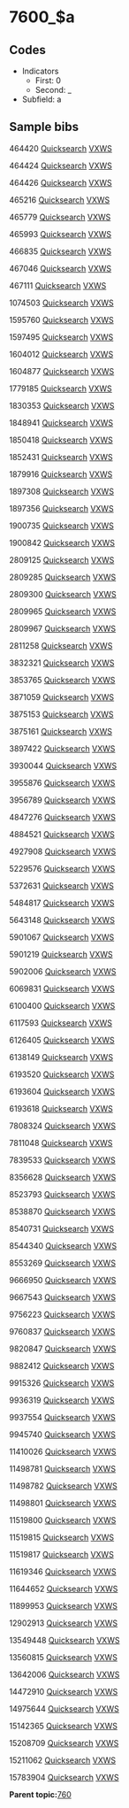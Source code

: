 # 7600\_$a

## Codes

-   Indicators
    -   First: 0
    -   Second: \_
-   Subfield: a

## Sample bibs

464420 [Quicksearch](https://search.library.yale.edu/catalog/464420) [VXWS](http://prodorbis.library.yale.edu:7014/vxws/GetHoldingsService?bibId=464420)

464424 [Quicksearch](https://search.library.yale.edu/catalog/464424) [VXWS](http://prodorbis.library.yale.edu:7014/vxws/GetHoldingsService?bibId=464424)

464426 [Quicksearch](https://search.library.yale.edu/catalog/464426) [VXWS](http://prodorbis.library.yale.edu:7014/vxws/GetHoldingsService?bibId=464426)

465216 [Quicksearch](https://search.library.yale.edu/catalog/465216) [VXWS](http://prodorbis.library.yale.edu:7014/vxws/GetHoldingsService?bibId=465216)

465779 [Quicksearch](https://search.library.yale.edu/catalog/465779) [VXWS](http://prodorbis.library.yale.edu:7014/vxws/GetHoldingsService?bibId=465779)

465993 [Quicksearch](https://search.library.yale.edu/catalog/465993) [VXWS](http://prodorbis.library.yale.edu:7014/vxws/GetHoldingsService?bibId=465993)

466835 [Quicksearch](https://search.library.yale.edu/catalog/466835) [VXWS](http://prodorbis.library.yale.edu:7014/vxws/GetHoldingsService?bibId=466835)

467046 [Quicksearch](https://search.library.yale.edu/catalog/467046) [VXWS](http://prodorbis.library.yale.edu:7014/vxws/GetHoldingsService?bibId=467046)

467111 [Quicksearch](https://search.library.yale.edu/catalog/467111) [VXWS](http://prodorbis.library.yale.edu:7014/vxws/GetHoldingsService?bibId=467111)

1074503 [Quicksearch](https://search.library.yale.edu/catalog/1074503) [VXWS](http://prodorbis.library.yale.edu:7014/vxws/GetHoldingsService?bibId=1074503)

1595760 [Quicksearch](https://search.library.yale.edu/catalog/1595760) [VXWS](http://prodorbis.library.yale.edu:7014/vxws/GetHoldingsService?bibId=1595760)

1597495 [Quicksearch](https://search.library.yale.edu/catalog/1597495) [VXWS](http://prodorbis.library.yale.edu:7014/vxws/GetHoldingsService?bibId=1597495)

1604012 [Quicksearch](https://search.library.yale.edu/catalog/1604012) [VXWS](http://prodorbis.library.yale.edu:7014/vxws/GetHoldingsService?bibId=1604012)

1604877 [Quicksearch](https://search.library.yale.edu/catalog/1604877) [VXWS](http://prodorbis.library.yale.edu:7014/vxws/GetHoldingsService?bibId=1604877)

1779185 [Quicksearch](https://search.library.yale.edu/catalog/1779185) [VXWS](http://prodorbis.library.yale.edu:7014/vxws/GetHoldingsService?bibId=1779185)

1830353 [Quicksearch](https://search.library.yale.edu/catalog/1830353) [VXWS](http://prodorbis.library.yale.edu:7014/vxws/GetHoldingsService?bibId=1830353)

1848941 [Quicksearch](https://search.library.yale.edu/catalog/1848941) [VXWS](http://prodorbis.library.yale.edu:7014/vxws/GetHoldingsService?bibId=1848941)

1850418 [Quicksearch](https://search.library.yale.edu/catalog/1850418) [VXWS](http://prodorbis.library.yale.edu:7014/vxws/GetHoldingsService?bibId=1850418)

1852431 [Quicksearch](https://search.library.yale.edu/catalog/1852431) [VXWS](http://prodorbis.library.yale.edu:7014/vxws/GetHoldingsService?bibId=1852431)

1879916 [Quicksearch](https://search.library.yale.edu/catalog/1879916) [VXWS](http://prodorbis.library.yale.edu:7014/vxws/GetHoldingsService?bibId=1879916)

1897308 [Quicksearch](https://search.library.yale.edu/catalog/1897308) [VXWS](http://prodorbis.library.yale.edu:7014/vxws/GetHoldingsService?bibId=1897308)

1897356 [Quicksearch](https://search.library.yale.edu/catalog/1897356) [VXWS](http://prodorbis.library.yale.edu:7014/vxws/GetHoldingsService?bibId=1897356)

1900735 [Quicksearch](https://search.library.yale.edu/catalog/1900735) [VXWS](http://prodorbis.library.yale.edu:7014/vxws/GetHoldingsService?bibId=1900735)

1900842 [Quicksearch](https://search.library.yale.edu/catalog/1900842) [VXWS](http://prodorbis.library.yale.edu:7014/vxws/GetHoldingsService?bibId=1900842)

2809125 [Quicksearch](https://search.library.yale.edu/catalog/2809125) [VXWS](http://prodorbis.library.yale.edu:7014/vxws/GetHoldingsService?bibId=2809125)

2809285 [Quicksearch](https://search.library.yale.edu/catalog/2809285) [VXWS](http://prodorbis.library.yale.edu:7014/vxws/GetHoldingsService?bibId=2809285)

2809300 [Quicksearch](https://search.library.yale.edu/catalog/2809300) [VXWS](http://prodorbis.library.yale.edu:7014/vxws/GetHoldingsService?bibId=2809300)

2809965 [Quicksearch](https://search.library.yale.edu/catalog/2809965) [VXWS](http://prodorbis.library.yale.edu:7014/vxws/GetHoldingsService?bibId=2809965)

2809967 [Quicksearch](https://search.library.yale.edu/catalog/2809967) [VXWS](http://prodorbis.library.yale.edu:7014/vxws/GetHoldingsService?bibId=2809967)

2811258 [Quicksearch](https://search.library.yale.edu/catalog/2811258) [VXWS](http://prodorbis.library.yale.edu:7014/vxws/GetHoldingsService?bibId=2811258)

3832321 [Quicksearch](https://search.library.yale.edu/catalog/3832321) [VXWS](http://prodorbis.library.yale.edu:7014/vxws/GetHoldingsService?bibId=3832321)

3853765 [Quicksearch](https://search.library.yale.edu/catalog/3853765) [VXWS](http://prodorbis.library.yale.edu:7014/vxws/GetHoldingsService?bibId=3853765)

3871059 [Quicksearch](https://search.library.yale.edu/catalog/3871059) [VXWS](http://prodorbis.library.yale.edu:7014/vxws/GetHoldingsService?bibId=3871059)

3875153 [Quicksearch](https://search.library.yale.edu/catalog/3875153) [VXWS](http://prodorbis.library.yale.edu:7014/vxws/GetHoldingsService?bibId=3875153)

3875161 [Quicksearch](https://search.library.yale.edu/catalog/3875161) [VXWS](http://prodorbis.library.yale.edu:7014/vxws/GetHoldingsService?bibId=3875161)

3897422 [Quicksearch](https://search.library.yale.edu/catalog/3897422) [VXWS](http://prodorbis.library.yale.edu:7014/vxws/GetHoldingsService?bibId=3897422)

3930044 [Quicksearch](https://search.library.yale.edu/catalog/3930044) [VXWS](http://prodorbis.library.yale.edu:7014/vxws/GetHoldingsService?bibId=3930044)

3955876 [Quicksearch](https://search.library.yale.edu/catalog/3955876) [VXWS](http://prodorbis.library.yale.edu:7014/vxws/GetHoldingsService?bibId=3955876)

3956789 [Quicksearch](https://search.library.yale.edu/catalog/3956789) [VXWS](http://prodorbis.library.yale.edu:7014/vxws/GetHoldingsService?bibId=3956789)

4847276 [Quicksearch](https://search.library.yale.edu/catalog/4847276) [VXWS](http://prodorbis.library.yale.edu:7014/vxws/GetHoldingsService?bibId=4847276)

4884521 [Quicksearch](https://search.library.yale.edu/catalog/4884521) [VXWS](http://prodorbis.library.yale.edu:7014/vxws/GetHoldingsService?bibId=4884521)

4927908 [Quicksearch](https://search.library.yale.edu/catalog/4927908) [VXWS](http://prodorbis.library.yale.edu:7014/vxws/GetHoldingsService?bibId=4927908)

5229576 [Quicksearch](https://search.library.yale.edu/catalog/5229576) [VXWS](http://prodorbis.library.yale.edu:7014/vxws/GetHoldingsService?bibId=5229576)

5372631 [Quicksearch](https://search.library.yale.edu/catalog/5372631) [VXWS](http://prodorbis.library.yale.edu:7014/vxws/GetHoldingsService?bibId=5372631)

5484817 [Quicksearch](https://search.library.yale.edu/catalog/5484817) [VXWS](http://prodorbis.library.yale.edu:7014/vxws/GetHoldingsService?bibId=5484817)

5643148 [Quicksearch](https://search.library.yale.edu/catalog/5643148) [VXWS](http://prodorbis.library.yale.edu:7014/vxws/GetHoldingsService?bibId=5643148)

5901067 [Quicksearch](https://search.library.yale.edu/catalog/5901067) [VXWS](http://prodorbis.library.yale.edu:7014/vxws/GetHoldingsService?bibId=5901067)

5901219 [Quicksearch](https://search.library.yale.edu/catalog/5901219) [VXWS](http://prodorbis.library.yale.edu:7014/vxws/GetHoldingsService?bibId=5901219)

5902006 [Quicksearch](https://search.library.yale.edu/catalog/5902006) [VXWS](http://prodorbis.library.yale.edu:7014/vxws/GetHoldingsService?bibId=5902006)

6069831 [Quicksearch](https://search.library.yale.edu/catalog/6069831) [VXWS](http://prodorbis.library.yale.edu:7014/vxws/GetHoldingsService?bibId=6069831)

6100400 [Quicksearch](https://search.library.yale.edu/catalog/6100400) [VXWS](http://prodorbis.library.yale.edu:7014/vxws/GetHoldingsService?bibId=6100400)

6117593 [Quicksearch](https://search.library.yale.edu/catalog/6117593) [VXWS](http://prodorbis.library.yale.edu:7014/vxws/GetHoldingsService?bibId=6117593)

6126405 [Quicksearch](https://search.library.yale.edu/catalog/6126405) [VXWS](http://prodorbis.library.yale.edu:7014/vxws/GetHoldingsService?bibId=6126405)

6138149 [Quicksearch](https://search.library.yale.edu/catalog/6138149) [VXWS](http://prodorbis.library.yale.edu:7014/vxws/GetHoldingsService?bibId=6138149)

6193520 [Quicksearch](https://search.library.yale.edu/catalog/6193520) [VXWS](http://prodorbis.library.yale.edu:7014/vxws/GetHoldingsService?bibId=6193520)

6193604 [Quicksearch](https://search.library.yale.edu/catalog/6193604) [VXWS](http://prodorbis.library.yale.edu:7014/vxws/GetHoldingsService?bibId=6193604)

6193618 [Quicksearch](https://search.library.yale.edu/catalog/6193618) [VXWS](http://prodorbis.library.yale.edu:7014/vxws/GetHoldingsService?bibId=6193618)

7808324 [Quicksearch](https://search.library.yale.edu/catalog/7808324) [VXWS](http://prodorbis.library.yale.edu:7014/vxws/GetHoldingsService?bibId=7808324)

7811048 [Quicksearch](https://search.library.yale.edu/catalog/7811048) [VXWS](http://prodorbis.library.yale.edu:7014/vxws/GetHoldingsService?bibId=7811048)

7839533 [Quicksearch](https://search.library.yale.edu/catalog/7839533) [VXWS](http://prodorbis.library.yale.edu:7014/vxws/GetHoldingsService?bibId=7839533)

8356628 [Quicksearch](https://search.library.yale.edu/catalog/8356628) [VXWS](http://prodorbis.library.yale.edu:7014/vxws/GetHoldingsService?bibId=8356628)

8523793 [Quicksearch](https://search.library.yale.edu/catalog/8523793) [VXWS](http://prodorbis.library.yale.edu:7014/vxws/GetHoldingsService?bibId=8523793)

8538870 [Quicksearch](https://search.library.yale.edu/catalog/8538870) [VXWS](http://prodorbis.library.yale.edu:7014/vxws/GetHoldingsService?bibId=8538870)

8540731 [Quicksearch](https://search.library.yale.edu/catalog/8540731) [VXWS](http://prodorbis.library.yale.edu:7014/vxws/GetHoldingsService?bibId=8540731)

8544340 [Quicksearch](https://search.library.yale.edu/catalog/8544340) [VXWS](http://prodorbis.library.yale.edu:7014/vxws/GetHoldingsService?bibId=8544340)

8553269 [Quicksearch](https://search.library.yale.edu/catalog/8553269) [VXWS](http://prodorbis.library.yale.edu:7014/vxws/GetHoldingsService?bibId=8553269)

9666950 [Quicksearch](https://search.library.yale.edu/catalog/9666950) [VXWS](http://prodorbis.library.yale.edu:7014/vxws/GetHoldingsService?bibId=9666950)

9667543 [Quicksearch](https://search.library.yale.edu/catalog/9667543) [VXWS](http://prodorbis.library.yale.edu:7014/vxws/GetHoldingsService?bibId=9667543)

9756223 [Quicksearch](https://search.library.yale.edu/catalog/9756223) [VXWS](http://prodorbis.library.yale.edu:7014/vxws/GetHoldingsService?bibId=9756223)

9760837 [Quicksearch](https://search.library.yale.edu/catalog/9760837) [VXWS](http://prodorbis.library.yale.edu:7014/vxws/GetHoldingsService?bibId=9760837)

9820847 [Quicksearch](https://search.library.yale.edu/catalog/9820847) [VXWS](http://prodorbis.library.yale.edu:7014/vxws/GetHoldingsService?bibId=9820847)

9882412 [Quicksearch](https://search.library.yale.edu/catalog/9882412) [VXWS](http://prodorbis.library.yale.edu:7014/vxws/GetHoldingsService?bibId=9882412)

9915326 [Quicksearch](https://search.library.yale.edu/catalog/9915326) [VXWS](http://prodorbis.library.yale.edu:7014/vxws/GetHoldingsService?bibId=9915326)

9936319 [Quicksearch](https://search.library.yale.edu/catalog/9936319) [VXWS](http://prodorbis.library.yale.edu:7014/vxws/GetHoldingsService?bibId=9936319)

9937554 [Quicksearch](https://search.library.yale.edu/catalog/9937554) [VXWS](http://prodorbis.library.yale.edu:7014/vxws/GetHoldingsService?bibId=9937554)

9945740 [Quicksearch](https://search.library.yale.edu/catalog/9945740) [VXWS](http://prodorbis.library.yale.edu:7014/vxws/GetHoldingsService?bibId=9945740)

11410026 [Quicksearch](https://search.library.yale.edu/catalog/11410026) [VXWS](http://prodorbis.library.yale.edu:7014/vxws/GetHoldingsService?bibId=11410026)

11498781 [Quicksearch](https://search.library.yale.edu/catalog/11498781) [VXWS](http://prodorbis.library.yale.edu:7014/vxws/GetHoldingsService?bibId=11498781)

11498782 [Quicksearch](https://search.library.yale.edu/catalog/11498782) [VXWS](http://prodorbis.library.yale.edu:7014/vxws/GetHoldingsService?bibId=11498782)

11498801 [Quicksearch](https://search.library.yale.edu/catalog/11498801) [VXWS](http://prodorbis.library.yale.edu:7014/vxws/GetHoldingsService?bibId=11498801)

11519800 [Quicksearch](https://search.library.yale.edu/catalog/11519800) [VXWS](http://prodorbis.library.yale.edu:7014/vxws/GetHoldingsService?bibId=11519800)

11519815 [Quicksearch](https://search.library.yale.edu/catalog/11519815) [VXWS](http://prodorbis.library.yale.edu:7014/vxws/GetHoldingsService?bibId=11519815)

11519817 [Quicksearch](https://search.library.yale.edu/catalog/11519817) [VXWS](http://prodorbis.library.yale.edu:7014/vxws/GetHoldingsService?bibId=11519817)

11619346 [Quicksearch](https://search.library.yale.edu/catalog/11619346) [VXWS](http://prodorbis.library.yale.edu:7014/vxws/GetHoldingsService?bibId=11619346)

11644652 [Quicksearch](https://search.library.yale.edu/catalog/11644652) [VXWS](http://prodorbis.library.yale.edu:7014/vxws/GetHoldingsService?bibId=11644652)

11899953 [Quicksearch](https://search.library.yale.edu/catalog/11899953) [VXWS](http://prodorbis.library.yale.edu:7014/vxws/GetHoldingsService?bibId=11899953)

12902913 [Quicksearch](https://search.library.yale.edu/catalog/12902913) [VXWS](http://prodorbis.library.yale.edu:7014/vxws/GetHoldingsService?bibId=12902913)

13549448 [Quicksearch](https://search.library.yale.edu/catalog/13549448) [VXWS](http://prodorbis.library.yale.edu:7014/vxws/GetHoldingsService?bibId=13549448)

13560815 [Quicksearch](https://search.library.yale.edu/catalog/13560815) [VXWS](http://prodorbis.library.yale.edu:7014/vxws/GetHoldingsService?bibId=13560815)

13642006 [Quicksearch](https://search.library.yale.edu/catalog/13642006) [VXWS](http://prodorbis.library.yale.edu:7014/vxws/GetHoldingsService?bibId=13642006)

14472910 [Quicksearch](https://search.library.yale.edu/catalog/14472910) [VXWS](http://prodorbis.library.yale.edu:7014/vxws/GetHoldingsService?bibId=14472910)

14975644 [Quicksearch](https://search.library.yale.edu/catalog/14975644) [VXWS](http://prodorbis.library.yale.edu:7014/vxws/GetHoldingsService?bibId=14975644)

15142365 [Quicksearch](https://search.library.yale.edu/catalog/15142365) [VXWS](http://prodorbis.library.yale.edu:7014/vxws/GetHoldingsService?bibId=15142365)

15208709 [Quicksearch](https://search.library.yale.edu/catalog/15208709) [VXWS](http://prodorbis.library.yale.edu:7014/vxws/GetHoldingsService?bibId=15208709)

15211062 [Quicksearch](https://search.library.yale.edu/catalog/15211062) [VXWS](http://prodorbis.library.yale.edu:7014/vxws/GetHoldingsService?bibId=15211062)

15783904 [Quicksearch](https://search.library.yale.edu/catalog/15783904) [VXWS](http://prodorbis.library.yale.edu:7014/vxws/GetHoldingsService?bibId=15783904)

**Parent topic:**[760](../../tags/760/760.md)

